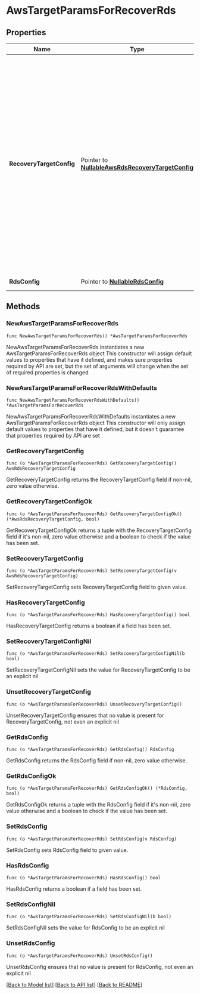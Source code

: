 # AwsTargetParamsForRecoverRds

## Properties

Name | Type | Description | Notes
------------ | ------------- | ------------- | -------------
**RecoveryTargetConfig** | Pointer to [**NullableAwsRdsRecoveryTargetConfig**](AwsRdsRecoveryTargetConfig.md) | Specifies the recovery target configuration if recovery has to be done to a different location which is different from original source or to original Source with different configuration. If not specified, then the recovery of the vms will be performed to original location with all configuration parameters retained. | [optional] 
**RdsConfig** | Pointer to [**NullableRdsConfig**](RdsConfig.md) | Specifies the RDS params. | [optional] 

## Methods

### NewAwsTargetParamsForRecoverRds

`func NewAwsTargetParamsForRecoverRds() *AwsTargetParamsForRecoverRds`

NewAwsTargetParamsForRecoverRds instantiates a new AwsTargetParamsForRecoverRds object
This constructor will assign default values to properties that have it defined,
and makes sure properties required by API are set, but the set of arguments
will change when the set of required properties is changed

### NewAwsTargetParamsForRecoverRdsWithDefaults

`func NewAwsTargetParamsForRecoverRdsWithDefaults() *AwsTargetParamsForRecoverRds`

NewAwsTargetParamsForRecoverRdsWithDefaults instantiates a new AwsTargetParamsForRecoverRds object
This constructor will only assign default values to properties that have it defined,
but it doesn't guarantee that properties required by API are set

### GetRecoveryTargetConfig

`func (o *AwsTargetParamsForRecoverRds) GetRecoveryTargetConfig() AwsRdsRecoveryTargetConfig`

GetRecoveryTargetConfig returns the RecoveryTargetConfig field if non-nil, zero value otherwise.

### GetRecoveryTargetConfigOk

`func (o *AwsTargetParamsForRecoverRds) GetRecoveryTargetConfigOk() (*AwsRdsRecoveryTargetConfig, bool)`

GetRecoveryTargetConfigOk returns a tuple with the RecoveryTargetConfig field if it's non-nil, zero value otherwise
and a boolean to check if the value has been set.

### SetRecoveryTargetConfig

`func (o *AwsTargetParamsForRecoverRds) SetRecoveryTargetConfig(v AwsRdsRecoveryTargetConfig)`

SetRecoveryTargetConfig sets RecoveryTargetConfig field to given value.

### HasRecoveryTargetConfig

`func (o *AwsTargetParamsForRecoverRds) HasRecoveryTargetConfig() bool`

HasRecoveryTargetConfig returns a boolean if a field has been set.

### SetRecoveryTargetConfigNil

`func (o *AwsTargetParamsForRecoverRds) SetRecoveryTargetConfigNil(b bool)`

 SetRecoveryTargetConfigNil sets the value for RecoveryTargetConfig to be an explicit nil

### UnsetRecoveryTargetConfig
`func (o *AwsTargetParamsForRecoverRds) UnsetRecoveryTargetConfig()`

UnsetRecoveryTargetConfig ensures that no value is present for RecoveryTargetConfig, not even an explicit nil
### GetRdsConfig

`func (o *AwsTargetParamsForRecoverRds) GetRdsConfig() RdsConfig`

GetRdsConfig returns the RdsConfig field if non-nil, zero value otherwise.

### GetRdsConfigOk

`func (o *AwsTargetParamsForRecoverRds) GetRdsConfigOk() (*RdsConfig, bool)`

GetRdsConfigOk returns a tuple with the RdsConfig field if it's non-nil, zero value otherwise
and a boolean to check if the value has been set.

### SetRdsConfig

`func (o *AwsTargetParamsForRecoverRds) SetRdsConfig(v RdsConfig)`

SetRdsConfig sets RdsConfig field to given value.

### HasRdsConfig

`func (o *AwsTargetParamsForRecoverRds) HasRdsConfig() bool`

HasRdsConfig returns a boolean if a field has been set.

### SetRdsConfigNil

`func (o *AwsTargetParamsForRecoverRds) SetRdsConfigNil(b bool)`

 SetRdsConfigNil sets the value for RdsConfig to be an explicit nil

### UnsetRdsConfig
`func (o *AwsTargetParamsForRecoverRds) UnsetRdsConfig()`

UnsetRdsConfig ensures that no value is present for RdsConfig, not even an explicit nil

[[Back to Model list]](../README.md#documentation-for-models) [[Back to API list]](../README.md#documentation-for-api-endpoints) [[Back to README]](../README.md)


